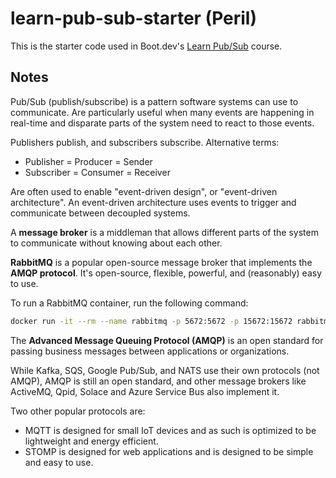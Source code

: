 # learn-pub-sub-starter (Peril)

This is the starter code used in Boot.dev's [Learn Pub/Sub](https://learn.boot.dev/learn-pub-sub) course.

## Notes

Pub/Sub (publish/subscribe) is a pattern software systems can use to communicate. Are particularly useful when many events are happening in real-time and disparate parts of the system need to react to those events.

Publishers publish, and subscribers subscribe. Alternative terms:

- Publisher = Producer = Sender
- Subscriber = Consumer = Receiver

Are often used to enable "event-driven design", or "event-driven architecture". An event-driven architecture uses events to trigger and communicate between decoupled systems.

A **message broker** is a middleman that allows different parts of the system to communicate without knowing about each other.

**RabbitMQ** is a popular open-source message broker that implements the **AMQP protocol**. It's open-source, flexible, powerful, and (reasonably) easy to use.

To run a RabbitMQ container, run the following command:

```bash
docker run -it --rm --name rabbitmq -p 5672:5672 -p 15672:15672 rabbitmq:3.13-management
```

The **Advanced Message Queuing Protocol (AMQP)** is an open standard for passing business messages between applications or organizations.

While Kafka, SQS, Google Pub/Sub, and NATS use their own protocols (not AMQP), AMQP is still an open standard, and other message brokers like ActiveMQ, Qpid, Solace and Azure Service Bus also implement it.

Two other popular protocols are:

- MQTT is designed for small IoT devices and as such is optimized to be lightweight and energy efficient.
- STOMP is designed for web applications and is designed to be simple and easy to use.
